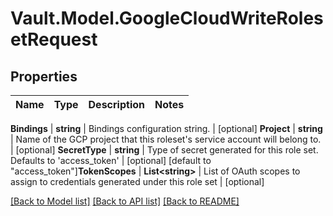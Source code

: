 # Vault.Model.GoogleCloudWriteRolesetRequest

## Properties

Name | Type | Description | Notes
------------ | ------------- | ------------- | -------------

**Bindings** | **string** | Bindings configuration string. | [optional] **Project** | **string** | Name of the GCP project that this roleset&#x27;s service account will belong to. | [optional] **SecretType** | **string** | Type of secret generated for this role set. Defaults to &#x27;access_token&#x27; | [optional] [default to "access_token"]**TokenScopes** | **List&lt;string&gt;** | List of OAuth scopes to assign to credentials generated under this role set | [optional] 

[[Back to Model list]](../README.md#documentation-for-models) [[Back to API list]](../README.md#documentation-for-api-endpoints) [[Back to README]](../README.md)

